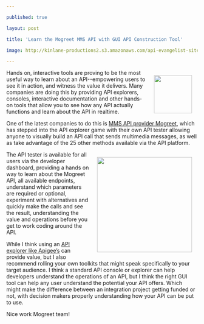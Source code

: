 ---
published: true
layout: post
title: 'Learn the Mogreet MMS API with GUI API Construction Tool'
image: http://kinlane-productions2.s3.amazonaws.com/api-evangelist-site/blog/mogreet-logo.jpg
---

<p><a href="http://www.mogreet.com/" target="_blank"><img style="padding: 15px;" src="https://s3.amazonaws.com/kinlane-productions2/api-evangelist/mogreet/mogreet-logo.jpg" alt="" width="100" align="right" /></a>
<p>Hands on, interactive tools are proving to be the most useful way to learn about an API--empowering users to see it in action, and witness the value it delivers.  Many companies are doing this by providing API explorers, consoles, interactive documentation and other hands-on tools that allow you to see how any API actually functions and learn about the API in realtime.
<p>One of the latest companies to do this is <a title="MMS API Provider" href="http://www.mogreet.com/">MMS API provider Mogreet</a>, which has stepped into the API explorer game with their own API tester allowing anyone to visually build an API call that sends multimedia messages, as well as take advantage of the 25 other methods available via the API platform.
<p><a href="http://www.mogreet.com/" target="_blank"><img style="padding: 15px;" src="https://s3.amazonaws.com/kinlane-productions2/api-evangelist/mogreet/mogreet-api-tester.jpg" alt="" width="250" align="right" /></a>
<p>The API tester is available for all users via the developer dashboard, providing a hands on way to learn about the Mogreet API, all available endpoints, understand which parameters are required or optional, experiment with alternatives and quickly make the calls and see the result, understanding the value and operations before you get to work coding around the API.
<p>While I think using an <a href="https://apigee.com/docs/consoletogo/">API explorer like Apigee&rsquo;s</a> can provide value, but I also recommend rolling your own toolkits that might speak specifically to your target audience.  I think a standard API console or explorer can help developers understand the operations of an API, but I think the right GUI tool can help any user understand the potential your API offers.  Which might make the difference between an integration project getting funded or not, with decision makers properly understanding how your API can be put to use.
<p>Nice work Mogreet team!


